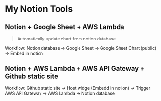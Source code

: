 # My Notion Tools

## Notion + Google Sheet + AWS Lambda

> Automatically update chart from notion database

Workflow:
Notion database -> Google Sheet -> Google Sheet Chart (public) -> Embed in notion

## Notion + AWS Lambda + AWS API Gateway + Github static site


Workflow:
Github static site -> Host widge (Embedd in notion) -> Trigger AWS API Gateway ->  AWS Lambda -> Notion database